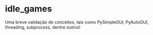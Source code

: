 # idle_games
Uma breve validação de conceitos, tais como PySimpleGUI, PyAutoGUI, threading, subprocess, dentre outros!
